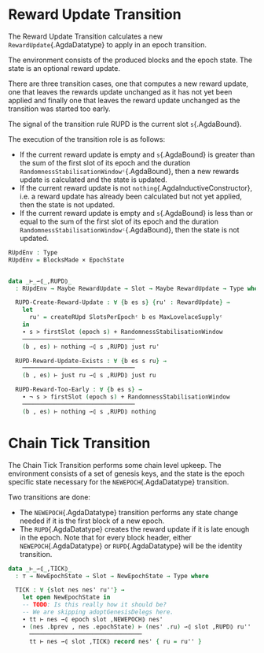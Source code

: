 <!--
```agda
{-# OPTIONS --safe #-}
open import Ledger.Prelude
open import Ledger.Conway.Specification.Abstract
open import Ledger.Conway.Specification.Transaction
 
module Ledger.Conway.Specification.RewardUpdate
  (txs : _) (open TransactionStructure txs)
  (abs : AbstractFunctions txs) (open AbstractFunctions abs)
  where

open import Ledger.Conway.Specification.Epoch txs abs
open import Ledger.Conway.Specification.Rewards txs abs
```
-->

# Reward Update Transition

The Reward Update Transition calculates a new `RewardUpdate`{.AgdaDatatype} to
apply in an epoch transition.

The environment consists of the produced blocks and the epoch state. The state
is an optional reward update.

There are three transition cases, one that computes a new reward update, one
that leaves the rewards update unchanged as it has not yet been applied and
finally one that leaves the reward update unchanged as the transition was
started too early.

The signal of the transition rule RUPD is the current slot `s`{.AgdaBound}.

The execution of the transition role is as follows:

* If the current reward update is empty and `s`{.AgdaBound} is greater than the
  sum of the first slot of its epoch and the duration
  `RandomnessStabilisationWindowᶜ`{.AgdaBound}, then a new rewards update is
  calculated and the state is updated.
* If the current reward update is not `nothing`{.AgdaInductiveConstructor}, i.e.
  a reward update has already been calculated but not yet applied, then the
  state is not updated.
* If the current reward update is empty and `s`{.AgdaBound} is less than or
  equal to the sum of the first slot of its epoch and the duration
  `RandomnessStabilisationWindowᶜ`{.AgdaBound}, then the state is not updated.

```agda
RUpdEnv : Type
RUpdEnv = BlocksMade × EpochState


data _⊢_⇀⦇_,RUPD⦈_
  : RUpdEnv → Maybe RewardUpdate → Slot → Maybe RewardUpdate → Type where

  RUPD-Create-Reward-Update : ∀ {b es s} {ru' : RewardUpdate} →
    let
      ru' = createRUpd SlotsPerEpochᶜ b es MaxLovelaceSupplyᶜ
    in
    ∙ s > firstSlot (epoch s) + RandomnessStabilisationWindow
    ────────────────────────────────
    (b , es) ⊢ nothing ⇀⦇ s ,RUPD⦈ just ru'

  RUPD-Reward-Update-Exists : ∀ {b es s ru} →
    ────────────────────────────────
    (b , es) ⊢ just ru ⇀⦇ s ,RUPD⦈ just ru

  RUPD-Reward-Too-Early : ∀ {b es s} →
    ∙ ¬ s > firstSlot (epoch s) + RandomnessStabilisationWindow
    ────────────────────────────────
    (b , es) ⊢ nothing ⇀⦇ s ,RUPD⦈ nothing
```


# Chain Tick Transition

The Chain Tick Transition performs some chain level upkeep. The environment
consists of a set of genesis keys, and the state is the epoch specific state
necessary for the `NEWEPOCH`{.AgdaDatatype} transition.

Two transitions are done:
* The `NEWEPOCH`{.AgdaDatatype} transition performs any state change needed if
  it is the first block of a new epoch.
* The `RUPD`{.AgdaDatatype} creates the reward update if it is late enough in
  the epoch. Note that for every block header, either `NEWEPOCH`{.AgdaDatatype}
  or `RUPD`{.AgdaDatatype} will be the identity transition.

```agda
data _⊢_⇀⦇_,TICK⦈_
  : ⊤ → NewEpochState → Slot → NewEpochState → Type where

  TICK : ∀ {slot nes nes' ru''} →
    let open NewEpochState in
    -- TODO: Is this really how it should be?
    -- We are skipping adoptGenesisDelegs here.
    ∙ tt ⊢ nes ⇀⦇ epoch slot ,NEWEPOCH⦈ nes'
    ∙ (nes .bprev , nes .epochState) ⊢ (nes' .ru) ⇀⦇ slot ,RUPD⦈ ru''
      ────────────────────────────────
      tt ⊢ nes ⇀⦇ slot ,TICK⦈ record nes' { ru = ru'' }
```
